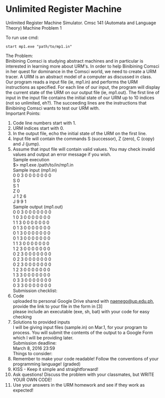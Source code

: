 # Unlimited Register Machine  
Unlimited Register Machine Simulator. Cmsc 141 (Automata and Language Theory) Machine Problem 1  

To run use cmd:  
```
start mp1.exe "path/to/mp1.in"
```


The Problem:  
Binibining Comsci is studying abstract machines and in particular is interested in learning more about URM's. In order to help Binibining Comsci in her quest for dominance in the Comsci world, we need to create a URM tracer. A URM is an abstract model of a computer as discussed in class.  
Our program reads a input file (ie, mp1.in) and performs the URM instructions as specified. For each line of our input, the program will display the current state of the URM on our output file (ie, mp1.out). The first line of input in the input file contains the initial state of our URM up to 10 indices (not so unlimited, eh?). The succeeding lines are the instructions that Binibining Comsci wants to test our URM with.  
Important Points:  
1. Code line numbers start with 1.  
2. URM indices start with 0.  
3. In the output file, echo the initial state of the URM on the first line.  
4. Input file will contain the commands S (successor), Z (zero), C (copy) and J (jump).  
5. Assume that input file will contain valid values. You may check invalid values and output an error message if you wish.  
Sample execution  
$> mp1.exe /path/to/in/mp1.in  
Sample input (mp1.in)  
0 0 3 0 0 0 0 0 0 0  
S 0  
S 1  
Z 0  
J 1 2 6  
J 9 9 1  
Sample output (mp1.out)  
0 0 3 0 0 0 0 0 0 0  
1 0 3 0 0 0 0 0 0 0  
1 1 3 0 0 0 0 0 0 0  
0 1 3 0 0 0 0 0 0 0  
0 1 3 0 0 0 0 0 0 0  
0 1 3 0 0 0 0 0 0 0  
1 1 3 0 0 0 0 0 0 0  
1 2 3 0 0 0 0 0 0 0  
0 2 3 0 0 0 0 0 0 0  
0 2 3 0 0 0 0 0 0 0  
0 2 3 0 0 0 0 0 0 0  
1 2 3 0 0 0 0 0 0 0  
1 3 3 0 0 0 0 0 0 0  
0 3 3 0 0 0 0 0 0 0  
0 3 3 0 0 0 0 0 0 0  
Submission checklist:  
1. Code  
uploaded to personal Google Drive shared with naenego@up.edu.ph, provide the link to your file in the form in [3]  
please include an executable (exe, sh, bat) with your code for easy checking  
2. Solutions to provided inputs  
I will be giving input files (sample.in) on Mar.1, for your program to process. You will submit the contents of the output to a Google Form which I will be providing later.  
Submission deadline:  
March 8, 2016 23:59  
Things to consider:  
1. Remember to make your code readable! Follow the conventions of your programming language! (graded)  
2. KISS - Keep it simple and straightforward!  
3. Ask questions! Discuss the problem with your classmates, but WRITE YOUR OWN CODE!  
4. Use your answers in the URM homework and see if they work as expected!  
